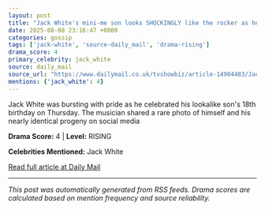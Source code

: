 ```yaml
---
layout: post
title: "Jack White's mini-me son looks SHOCKINGLY like the rocker as he turns 18"""
date: 2025-08-08 23:16:47 +0000
categories: gossip
tags: ['jack-white', 'source-daily_mail', 'drama-rising']
drama_score: 4
primary_celebrity: jack_white
source: daily_mail
source_url: "https://www.dailymail.co.uk/tvshowbiz/article-14984483/Jack-Whites-son-looks-like-rocker-turns-18.html?ns_mchannel=rss&ito=1490&ns_campaign=1490"""
mentions: {'jack_white': 4}
---
```


Jack White was bursting with pride as he celebrated his lookalike son's 18th birthday on Thursday. The musician shared a rare photo of himself and his nearly identical progeny on social media

**Drama Score:** 4 | **Level:** RISING

**Celebrities Mentioned:** Jack White

[Read full article at Daily Mail](https://www.dailymail.co.uk/tvshowbiz/article-14984483/Jack-Whites-son-looks-like-rocker-turns-18.html?ns_mchannel=rss&ito=1490&ns_campaign=1490)

---
*This post was automatically generated from RSS feeds. Drama scores are calculated based on mention frequency and source reliability.*
